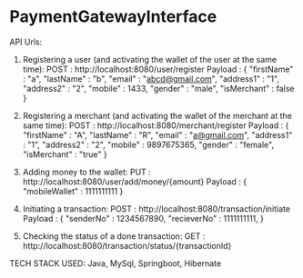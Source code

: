 # PaymentGatewayInterface

API Urls:
1. Registering a user (and activating the wallet of the user at the same time):
   POST : http://localhost:8080/user/register
   Payload : {
    "firstName" : "a",
    "lastName" : "b",
    "email" : "abcd@gmail.com",
    "address1" : "1",
    "address2" : "2",
    "mobile" : 1433,
    "gender" : "male",
    "isMerchant" : false
    }

2. Registering a merchant (and activating the wallet of the merchant at the same time):
   POST : http://localhost:8080/merchant/register
   Payload : { 
    "firstName" : "A",
    "lastName" : "R",
    "email" : "a@gmail.com",
    "address1" : "1",
    "address2" : "2",
    "mobile" : 9897675365,
    "gender" : "female",
    "isMerchant" : "true"
   }
   
3. Adding money to the wallet:
   PUT : http://localhost:8080/user/add/money/{amount}
   Payload : { "mobileWallet" : 1111111111 }
   
4. Initiating a transaction: 
   POST : http://localhost:8080/transaction/initiate
   Payload : {
     "senderNo" : 1234567890,
     "recieverNo" : 1111111111,
   }
   
5. Checking the status of a done transaction:
  GET : http://localhost:8080/transaction/status/{transactionId}


TECH STACK USED:
Java,
MySql,
Springboot,
Hibernate



